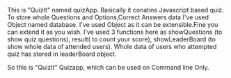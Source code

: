 This is "QuizIt" named quizApp. Basically it conatins Javascript based quiz.
To store whole Questions and Options,Correct Answers data I've used Object named database.
I've used Object as it can be extensible.Fine you can extend it as you wish.
I've used 3 functions here as showQuestions (to show quiz questions), result( to count your score), showLeaderBoard
(to show whole data of attended users).
Whole data of users who attempted quiz has stored in leaderBoard object.

So this is "QuizIt" Quizapp, which can be used on Command line Only.

